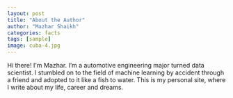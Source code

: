 ```yaml
---
layout: post
title: "About the Author"
author: "Mazhar Shaikh"
categories: facts
tags: [sample]
image: cuba-4.jpg
---
```


Hi there! I'm Mazhar. I’m a automotive engineering major turned data scientist. I stumbled on to the field of machine learning by accident through a friend and adopted to it like a fish to water. This is my personal site, where I write about my life, career and dreams.
